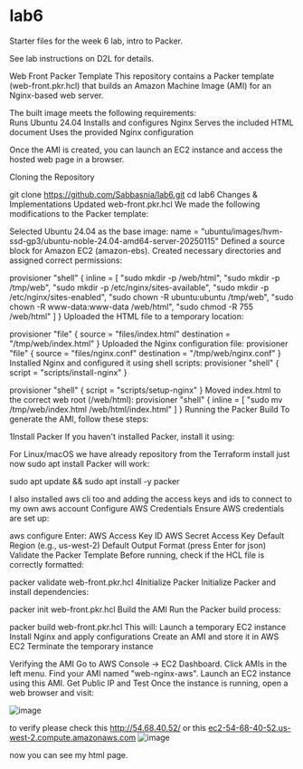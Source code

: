 # lab6

Starter files for the week 6 lab, intro to Packer.

See lab instructions on D2L for details.


Web Front Packer Template
This repository contains a Packer template (web-front.pkr.hcl) that builds an Amazon Machine Image (AMI) for an Nginx-based web server.

The built image meets the following requirements:  
 Runs Ubuntu 24.04
 Installs and configures Nginx
 Serves the included HTML document
 Uses the provided Nginx configuration

Once the AMI is created, you can launch an EC2 instance and access the hosted web page in a browser.

 Cloning the Repository

git clone https://github.com/Sabbasnia/lab6.git
cd lab6
  Changes & Implementations
  Updated web-front.pkr.hcl
We made the following modifications to the Packer template:

Selected Ubuntu 24.04 as the base image:
name = "ubuntu/images/hvm-ssd-gp3/ubuntu-noble-24.04-amd64-server-20250115"
Defined a source block for Amazon EC2 (amazon-ebs).
Created necessary directories and assigned correct permissions:

provisioner "shell" {
  inline = [
    "sudo mkdir -p /web/html",
    "sudo mkdir -p /tmp/web",
    "sudo mkdir -p /etc/nginx/sites-available",
    "sudo mkdir -p /etc/nginx/sites-enabled",
    "sudo chown -R ubuntu:ubuntu /tmp/web",
    "sudo chown -R www-data:www-data /web/html",
    "sudo chmod -R 755 /web/html"
  ]
}
Uploaded the HTML file to a temporary location:

provisioner "file" {
  source      = "files/index.html"
  destination = "/tmp/web/index.html"
}
Uploaded the Nginx configuration file:
provisioner "file" {
  source      = "files/nginx.conf"
  destination = "/tmp/web/nginx.conf"
}
Installed Nginx and configured it using shell scripts:
provisioner "shell" {
  script = "scripts/install-nginx"
}

provisioner "shell" {
  script = "scripts/setup-nginx"
}
Moved index.html to the correct web root (/web/html):
provisioner "shell" {
  inline = [
    "sudo mv /tmp/web/index.html /web/html/index.html"
  ]
}
Running the Packer Build
To generate the AMI, follow these steps:

1️Install Packer
If you haven't installed Packer, install it using:

For Linux/macOS we have already repository from the Terraform install just now sudo apt install Packer will work:

sudo apt update && sudo apt install -y packer

I also installed aws cli too and adding the access keys and ids to connect to my own aws account 
Configure AWS Credentials
Ensure AWS credentials are set up:

aws configure
Enter:
AWS Access Key ID
AWS Secret Access Key
Default Region (e.g., us-west-2)
Default Output Format (press Enter for json)
Validate the Packer Template
Before running, check if the HCL file is correctly formatted:

packer validate web-front.pkr.hcl
4️Initialize Packer
Initialize Packer and install dependencies:

packer init web-front.pkr.hcl
Build the AMI
Run the Packer build process:

packer build web-front.pkr.hcl
This will: 
  Launch a temporary EC2 instance
  Install Nginx and apply configurations
  Create an AMI and store it in AWS EC2
  Terminate the temporary instance

Verifying the AMI
Go to AWS Console → EC2 Dashboard.
Click AMIs in the left menu.
Find your AMI named "web-nginx-aws".
Launch an EC2 instance using this AMI.
Get Public IP and Test
Once the instance is running, open a web browser and visit:


![image](https://github.com/user-attachments/assets/1a4d480c-63a6-47b6-94e3-1d25992068d1)


to verify please check this 
http://54.68.40.52/ or this <a href="ec2-54-68-40-52.us-west-2.compute.amazonaws.com">ec2-54-68-40-52.us-west-2.compute.amazonaws.com</a>
![image](https://github.com/user-attachments/assets/4aad4c2d-e333-4328-aed1-855a2814fc8b)



now you can see my html page.
